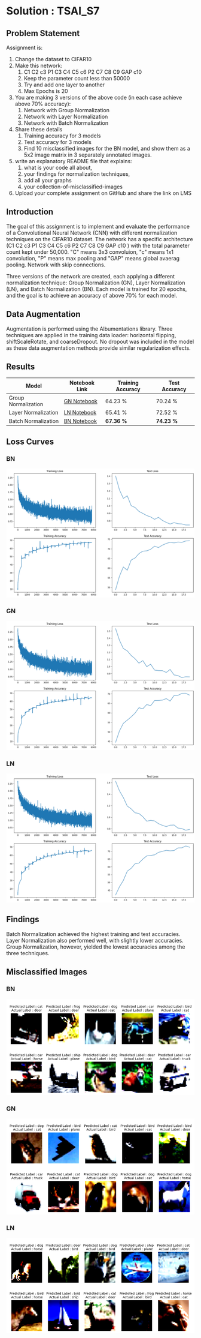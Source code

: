 # Solution : TSAI_S7

## Problem Statement
Assignment is:  
  
1. Change the dataset to CIFAR10  
2. Make this network:  
    1. C1 C2 c3 P1 C3 C4 C5 c6 P2 C7 C8 C9 GAP c10  
    2. Keep the parameter count less than 50000  
    3. Try and add one layer to another  
    4. Max Epochs is 20  
3. You are making 3 versions of the above code (in each case achieve above 70% accuracy):  
    1. Network with Group Normalization  
    2. Network with Layer Normalization  
    3. Network with Batch Normalization  
4. Share these details  
    1. Training accuracy for 3 models  
    2. Test accuracy for 3 models  
    3. Find 10 misclassified images for the BN model, and show them as a 5x2 image matrix in 3 separately annotated images.  
5. write an explanatory README file that explains:
    1. what is your code all about,
    2. your findings for normalization techniques,
    3. add all your graphs
    4. your collection-of-misclassified-images 
6. Upload your complete assignment on GitHub and share the link on LMS

## Introduction

The goal of this assignment is to implement and evaluate the performance of a Convolutional Neural Network (CNN) with different normalization techniques on the CIFAR10 dataset. The network has a specific architecture (C1 C2 c3 P1 C3 C4 C5 c6 P2 C7 C8 C9 GAP c10 ) with the total parameter count kept under 50,000. "C" means 3x3 convoluion, "c" means 1x1 convolution, "P" means max pooling and "GAP" means global avaerag pooling. Network with skip connections.

Three versions of the network are created, each applying a different normalization technique: Group Normalization (GN), Layer Normalization (LN), and Batch Normalization (BN). Each model is trained for 20 epochs, and the goal is to achieve an accuracy of above 70% for each model.

## Data Augmentation 
Augmentation is performed using the Albumentations library. Three techniques are applied in the training data loader: horizontal flipping, shiftScaleRotate, and coarseDropout. No dropout was included in the model as these data augmentation methods provide similar regularization effects.

## Results
| Model | Notebook Link | Training Accuracy | Test Accuracy |
|-------|---------------|-------------------|---------------|
| Group Normalization | [GN Notebook](./S8_ERA1_GN.ipynb) | 64.23 % | 70.24 % |
| Layer Normalization | [LN Notebook](./S8_ERA1_LN.ipynb) | 65.41 % | 72.52 % |
| Batch Normalization | [BN Notebook](./S8_ERA1_BN.ipynb) | **67.36 %** | **74.23 %** |

## Loss Curves

### BN
![loss-curves](./images/BN.png)

### GN
![loss-curves](./images/GN.png)

### LN
![loss-curves](./images/LN.png)

## Findings
Batch Normalization achieved the highest training and test accuracies. Layer Normalization also performed well, with slightly lower accuracies. Group Normalization, however, yielded the lowest accuracies among the three techniques.

## Misclassified Images

### BN
![misclassified](./images/BN_wrong.png)

### GN
![misclassified](./images/GN_wrong.png)

### LN
![misclassified](./images/LN_wrong.png)
